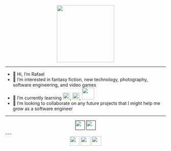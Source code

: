 <div align='center'> 
  <a href="https://retrofittsportfolio.vercel.app/"><img src="https://retrofittsportfolio.vercel.app/static/media/logo1.aad9e671.png" width="180"></a>
</div>

---

  - 👋 Hi, I’m Rafael
  - 👀 I’m interested in fantasy fiction, new technology, photography, software engineering, and video games
  - 🌱 I’m currently learning <a href="https://www.typescriptlang.org/"><img src="https://raw.githubusercontent.com/get-icon/geticon/master/icons/typescript-icon.svg" width="22"></a>, <a href="https://sass-lang.com/"><img src="https://raw.githubusercontent.com/get-icon/geticon/fc0f660daee147afb4a56c64e12bde6486b73e39/icons/node-sass.svg" width="22"></a>, <a href="https://lesscss.org/"><img src="https://raw.githubusercontent.com/get-icon/geticon/fc0f660daee147afb4a56c64e12bde6486b73e39/icons/less.svg" width="38"></a>
  - 💞️ I’m looking to collaborate on any future projects that I might help me grow as a software engineer 

---
<div align="center">
  <a href=""><img src="https://raw.githubusercontent.com/get-icon/geticon/fc0f660daee147afb4a56c64e12bde6486b73e39/icons/node-sass.svg" width="30"></a>
  <a href=""><img src="" width="30"></a>
</div>
---

<!---
Retrofitt/Retrofitt is a ✨ special ✨ repository because its `README.md` (this file) appears on your GitHub profile.
You can click the Preview link to take a look at your changes.
--->
<div align="center">
  <a href="https://www.linkedin.com/in/rafael-mendoza-29a142215/"><img src="https://camo.githubusercontent.com/c8a9c5b414cd812ad6a97a46c29af67239ddaeae08c41724ff7d945fb4c047e5/68747470733a2f2f6564656e742e6769746875622e696f2f537570657254696e7949636f6e732f696d616765732f7376672f6c696e6b6564696e2e737667" width="30"></a>
  <a href="https://twitter.com/retrofit_io"><img src="https://camo.githubusercontent.com/35b0b8bfbd8840f35607fb56ad0a139047fd5d6e09ceb060c5c6f0a5abd1044c/68747470733a2f2f6564656e742e6769746875622e696f2f537570657254696e7949636f6e732f696d616765732f7376672f747769747465722e737667" width="30"></a>
  <a href="https://www.instagram.com/retrofit.io/"><img src="https://camo.githubusercontent.com/c9dacf0f25a1489fdbc6c0d2b41cda58b77fa210a13a886d6f99e027adfbd358/68747470733a2f2f6564656e742e6769746875622e696f2f537570657254696e7949636f6e732f696d616765732f7376672f696e7374616772616d2e737667" width="30"></a>

</div>
<!-- <a href="></a> -->
<!-- <img src="" width="30"> -->

